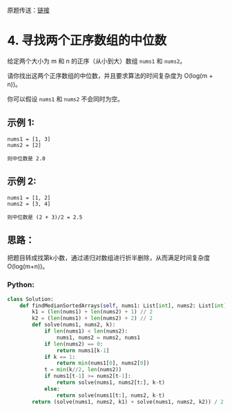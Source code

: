 原题传送：[链接](https://leetcode-cn.com/problems/median-of-two-sorted-arrays/)
# 4. 寻找两个正序数组的中位数
给定两个大小为 m 和 n 的正序（从小到大）数组 ```nums1``` 和 ```nums2```。

请你找出这两个正序数组的中位数，并且要求算法的时间复杂度为 O(log(m + n))。

你可以假设 ```nums1``` 和 ```nums2``` 不会同时为空。


## 示例 1:

```
nums1 = [1, 3]
nums2 = [2]

则中位数是 2.0
```

## 示例 2:

```
nums1 = [1, 2]
nums2 = [3, 4]

则中位数是 (2 + 3)/2 = 2.5
```

## 思路：
把题目转成找第k小数，通过递归对数组进行折半删除，从而满足时间复杂度 O(log(m+n))。

### Python:
```python
class Solution:
    def findMedianSortedArrays(self, nums1: List[int], nums2: List[int]) -> float:
        k1 = (len(nums1) + len(nums2) + 1) // 2
        k2 = (len(nums1) + len(nums2) + 2) // 2
        def solve(nums1, nums2, k):
            if len(nums1) < len(nums2):
                nums1, nums2 = nums2, nums1
            if len(nums2) == 0:
                return nums1[k-1]
            if k == 1:
                return min(nums1[0], nums2[0])
            t = min(k//2, len(nums2))
            if nums1[t-1] >= nums2[t-1]:
                return solve(nums1, nums2[t:], k-t)
            else:
                return solve(nums1[t:], nums2, k-t)
        return (solve(nums1, nums2, k1) + solve(nums1, nums2, k2)) / 2
```

